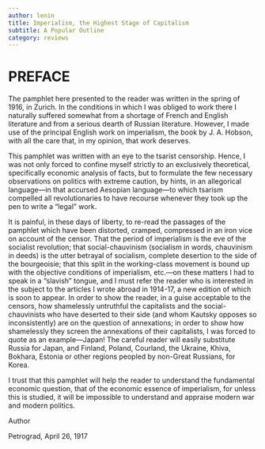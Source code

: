 ```yaml
---
author: lenin
title: Imperialism, the Highest Stage of Capitalism
subtitle: A Popular Outline
category: reviews
---
```


# PREFACE

The pamphlet here presented to the reader was written in the spring of 1916, in Zurich. In the conditions in which I was obliged to work there I naturally suffered somewhat from a shortage of French and English literature and from a serious dearth of Russian literature. However, I made use of the principal English work on imperialism, the book by J. A. Hobson, with all the care that, in my opinion, that work deserves.

This pamphlet was written with an eye to the tsarist censorship. Hence, I was not only forced to confine myself strictly to an exclusively theoretical, specifically economic analysis of facts, but to formulate the few necessary observations on politics with extreme caution, by hints, in an allegorical language—in that accursed Aesopian language—to which tsarism compelled all revolutionaries to have recourse whenever they took up the pen to write a “legal” work.

It is painful, in these days of liberty, to re-read the passages of the pamphlet which have been distorted, cramped, compressed in an iron vice on account of the censor. That the period of imperialism is the eve of the socialist revolution; that social-chauvinism (socialism in words, chauvinism in deeds) is the utter betrayal of socialism, complete desertion to the side of the bourgeoisie; that this split in the working-class movement is bound up with the objective conditions of imperialism, etc.—on these matters I had to speak in a “slavish” tongue, and I must refer the reader who is interested in the subject to the articles I wrote abroad in 1914-17, a new edition of which is soon to appear. In order to show the reader, in a guise acceptable to the censors, how shamelessly untruthful the capitalists and the social-chauvinists who have deserted to their side (and whom Kautsky opposes so inconsistently) are on the question of annexations; in order to show how shamelessly they screen the annexations of their capitalists, I was forced to quote as an example—Japan! The careful reader will easily substitute Russia for Japan, and Finland, Poland, Courland, the Ukraine, Khiva, Bokhara, Estonia or other regions peopled by non-Great Russians, for Korea.

I trust that this pamphlet will help the reader to understand the fundamental economic question, that of the economic essence of imperialism, for unless this is studied, it will be impossible to understand and appraise modern war and modern politics.

Author

Petrograd, April 26, 1917 
